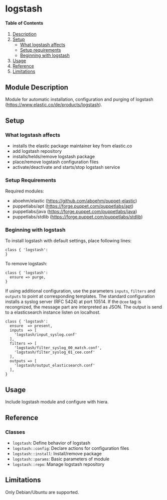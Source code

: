 # logstash

#### Table of Contents

1. [Description](#module-description)
2. [Setup](#setup)
    * [What logstash affects](#what-logstash-affects)
    * [Setup requirements](#setup-requirements)
    * [Beginning with logstash](#beginning-with-logstash)
3. [Usage](#usage)
4. [Reference](#reference)
5. [Limitations](#limitations)

## Module Description

Module for automatic installation, configuration and purging of logstash
(https://www.elastic.co/de/products/logstash).

## Setup

### What logstash affects

* installs the elastic package maintainer key from elastic.co
* add logstash repository
* installs/helds/remove logstash package
* place/remove logstash configuration files
* activate/deactivate and starts/stop logstash service

### Setup Requirements

Required modules:

* aboehm/elastic (https://github.com/aboehm/puppet-elastic)
* puppetlabs/apt (https://forge.puppet.com/puppetlabs/apt)
* puppetlabs/java (https://forge.puppet.com/puppetlabs/java)
* puppetlabs/stdlib (https://forge.puppet.com/puppetlabs/stdlib)

### Beginning with logstash

To install logstash with default settings, place following lines:

~~~
class { 'logstash':
}
~~~

To remove logstash: 

~~~
class { 'logstash':
  ensure => purge,
}
~~~

If using additional configuration, use the parameters `inputs`, `filters` and
`outputs` to point at corresponding templates. The standard configuration
installs a syslog server (RFC 5424) at port 10514. If the `@cee` tag is
recongnized, the message part are interpreted as JSON. The output is send to a
elasticsearch instance listen on localhost.

~~~
class { 'logstash':
  ensure  => present,
  inputs  => [
    'logstash/input_syslog.conf'
  ],
  filters => [
    'logstash/filter_syslog_00_match.conf',
    'logstash/filter_syslog_01_cee.conf'
  ],
  outputs => [
    'logstash/output_elasticsearch.conf'
  ],
}
~~~

## Usage

Include logstash module and configure with hiera.

## Reference

### Classes

* `logstash`: Define behavior of logstash
* `logstash::config`: Declare actions for configuration files
* `logstash::install`: Install/remove package
* `logstash::params`: Basic parameters of module
* `logstash::repo`: Manage logstash repository

## Limitations

Only Debian/Ubuntu are supported.


